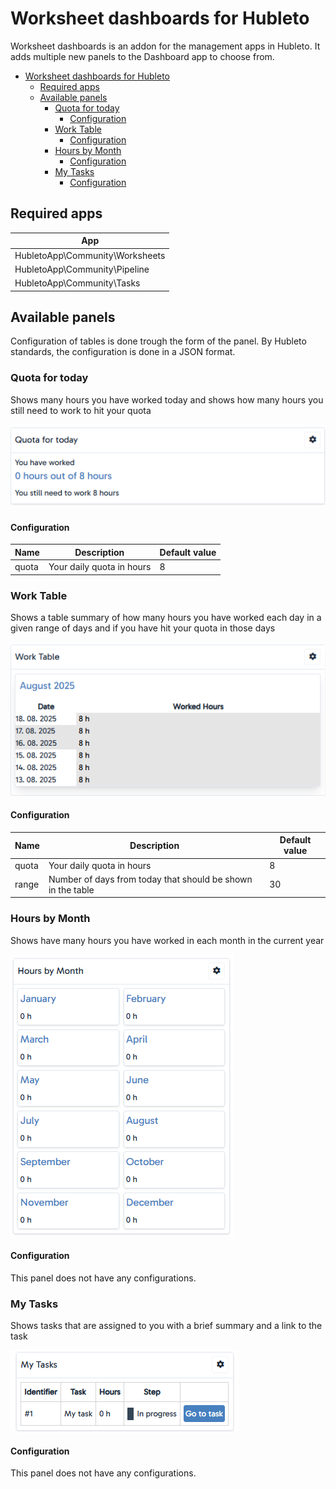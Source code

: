 # Worksheet dashboards for Hubleto

Worksheet dashboards is an addon for the management apps in Hubleto.
It adds multiple new panels to the Dashboard app to choose from.

- [Worksheet dashboards for Hubleto](#worksheet-dashboards-for-hubleto)
  - [Required apps](#required-apps)
  - [Available panels](#available-panels)
    - [Quota for today](#quota-for-today)
      - [Configuration](#configuration)
    - [Work Table](#work-table)
      - [Configuration](#configuration-1)
    - [Hours by Month](#hours-by-month)
      - [Configuration](#configuration-2)
    - [My Tasks](#my-tasks)
      - [Configuration](#configuration-3)

## Required apps

| App                             |
| ------------------------------- |
| HubletoApp\Community\Worksheets |
| HubletoApp\Community\Pipeline   |
| HubletoApp\Community\Tasks      |

## Available panels

Configuration of tables is done trough the form of the panel. By Hubleto standards, the configuration is done in a JSON format.

### Quota for today

Shows many hours you have worked today and shows how many hours you still need to work to hit your quota

![Quota for today panel](readme/image-1.png)

#### Configuration

| Name  | Description               | Default value |
| ----- | ------------------------- | ------------- |
| quota | Your daily quota in hours | 8             |

### Work Table

Shows a table summary of how many hours you have worked each day in a given range of days and if you have hit your quota in those days

![Work Table panel](readme/image.png)

#### Configuration

| Name  | Description                                                 | Default value |
| ----- | ----------------------------------------------------------- | ------------- |
| quota | Your daily quota in hours                                   | 8             |
| range | Number of days from today that should be shown in the table | 30            |

### Hours by Month

Shows have many hours you have worked in each month in the current year

![Hours by Month panel](readme/image-2.png)

#### Configuration

This panel does not have any configurations.

### My Tasks

Shows tasks that are assigned to you with a brief summary and a link to the task

![My Tasks panel](readme/image-3.png)

#### Configuration

This panel does not have any configurations.
